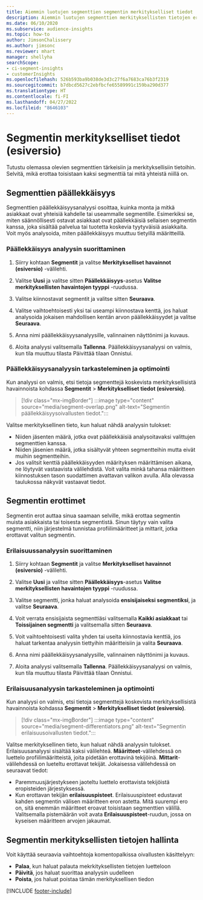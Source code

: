```yaml
---
title: Aiemmin luotujen segmenttien segmentin merkitykselliset tiedot
description: Aiemmin luotujen segmenttien merkityksellisten tietojen erot ja yhteneväisyydet ovat nähtävissä.
ms.date: 06/10/2020
ms.subservice: audience-insights
ms.topic: how-to
author: JimsonChalissery
ms.author: jimsonc
ms.reviewer: mhart
manager: shellyha
searchScope:
- ci-segment-insights
- customerInsights
ms.openlocfilehash: 526b593ba9b038de3d3c27f6a7683ca76b3f2319
ms.sourcegitcommit: b7dbcd5627c2ebfbcfe65589991c159ba290d377
ms.translationtype: HT
ms.contentlocale: fi-FI
ms.lasthandoff: 04/27/2022
ms.locfileid: "8646103"
---
```

# <a name="segment-insights-preview"></a>Segmentin merkitykselliset tiedot (esiversio)

Tutustu olemassa olevien segmenttien tärkeisiin ja merkityksellisiin tietoihin. Selvitä, mikä erottaa toisistaan kaksi segmenttiä tai mitä yhteistä niillä on.

## <a name="segment-overlap"></a>Segmenttien päällekkäisyys

Segmenttien päällekkäisyysanalyysi osoittaa, kuinka monta ja mitkä asiakkaat ovat yhteisiä kahdelle tai useammalle segmentille. Esimerkiksi se, miten säännöllisesti ostavat asiakkaat ovat päällekkäisiä sellaisen segmentin kanssa, joka sisältää palvelua tai tuotetta koskevia tyytyväisiä asiakkaita.
Voit myös analysoida, miten päällekkäisyys muuttuu tietyillä määritteillä.

### <a name="run-an-overlap-analysis"></a>Päällekkäisyys analyysin suorittaminen

1. Siirry kohtaan **Segmentit** ja valitse **Merkitykselliset havainnot (esiversio)** -välilehti.

1. Valitse **Uusi** ja valitse sitten **Päällekkäisyys**-asetus **Valitse merkityksellisten havaintojen tyyppi** -ruudussa.

1. Valitse kiinnostavat segmentit ja valitse sitten **Seuraava**.

1. Valitse vaihtoehtoisesti yksi tai useampi kiinnostava kenttä, jos haluat analysoida jokaisen mahdollisen kentän arvon päällekkäisyydet ja valitse **Seuraava**.

1. Anna nimi päällekkäisyysanalyysille, valinnainen näyttönimi ja kuvaus.

1. Aloita analyysi valitsemalla **Tallenna**. Päällekkäisyysanalyysi on valmis, kun tila muuttuu tilasta Päivittää tilaan Onnistui.

### <a name="view-and-optimize-an-overlap-analysis"></a>Päällekkäisyysanalyysin tarkasteleminen ja optimointi

Kun analyysi on valmis, etsi tietoja segmenttejä koskevista merkityksellisistä havainnoista kohdassa **Segmentit** > **Merkitykselliset tiedot (esiversio)**.

> [!div class="mx-imgBorder"]
> :::image type="content" source="media/segment-overlap.png" alt-text="Segmentin päällekkäisyysoivallusten tiedot.":::

Valitse merkityksellinen tieto, kun haluat nähdä analyysin tulokset:

- Niiden jäsenten määrä, jotka ovat päällekkäisiä analysoitavaksi valittujen segmenttien kanssa.
- Niiden jäsenien määrä, jotka sisältyvät yhteen segmentteihin mutta eivät muihin segmentteihin.
- Jos valitsit kenttiä päällekkäisyyden määrityksen määrittämisen aikana, ne löytyvät vastaavista välilehdistä. Voit valita minkä tahansa määritteen kiinnostuksen tason suodattimen avattavan valikon avulla. Alla olevassa taulukossa näkyvät vastaavat tiedot.

## <a name="segment-differentiators"></a>Segmentin erottimet

Segmentin erot auttaa sinua saamaan selville, mikä erottaa segmentin muista asiakkaista tai toisesta segmentistä. Sinun täytyy vain valita segmentti, niin järjestelmä tunnistaa profiilimääritteet ja mittarit, jotka erottavat valitun segmentin.

### <a name="run-a-differentiator-analysis"></a>Erilaisuussanalyysin suorittaminen

1. Siirry kohtaan **Segmentit** ja valitse **Merkitykselliset havainnot (esiversio)** -välilehti.

1. Valitse **Uusi** ja valitse sitten **Päällekkäisyys**-asetus **Valitse merkityksellisten havaintojen tyyppi** -ruudussa.

1. Valitse segmentti, jonka haluat analysoida **ensisijaiseksi segmentiksi**, ja valitse **Seuraava**.

1. Voit verrata ensisijaista segmenttiäsi valitsemalla **Kaikki asiakkaat** tai **Toissijainen segmentti** ja valitsemalla sitten **Seuraava**.

1. Voit vaihtoehtoisesti valita yhden tai useita kiinnostavia kenttiä, jos haluat tarkentaa analyysin tiettyihin määritteisiin ja valita **Seuraava**.

1. Anna nimi päällekkäisyysanalyysille, valinnainen näyttönimi ja kuvaus.

1. Aloita analyysi valitsemalla **Tallenna**. Päällekkäisyysanalyysi on valmis, kun tila muuttuu tilasta Päivittää tilaan Onnistui.

### <a name="view-and-optimize-a-differentiators-analysis"></a>Erilaisuusanalyysin tarkasteleminen ja optimointi

Kun analyysi on valmis, etsi tietoja segmenttejä koskevista merkityksellisistä havainnoista kohdassa **Segmentit** > **Merkitykselliset tiedot (esiversio)**.

> [!div class="mx-imgBorder"]
> :::image type="content" source="media/segment-differentiators.png" alt-text="Segmentin erilaisuusoivallusten tiedot.":::

Valitse merkityksellinen tieto, kun haluat nähdä analyysin tulokset. Erilaisuusanalyysi sisältää kaksi välilehteä. **Määritteet**-välilehdessä on luettelo profiilimääritteistä, joita pidetään erottavinä tekijöinä. **Mittarit**-välilehdessä on lueteltu erottavat tekijät. Jokaisessa välilehdessä on seuraavat tiedot:

- Paremmuusjärjestykseen jaoteltu luettelo erottavista tekijöistä eropisteiden järjestyksessä.
- Kun erottavan tekijän **erilaisuuspisteet**. Erilaisuuspisteet edustavat kahden segmentin välisen määritteen eron astetta. Mitä suurempi ero on, sitä enemmän määritteet eroavat toisistaan segmenttien välillä. Valitsemalla pistemäärän voit avata **Erilaisuuspisteet**-ruudun, jossa on kyseisen määritteen arvojen jakaumat.

## <a name="manage-segment-insights"></a>Segmentin merkityksellisten tietojen hallinta

Voit käyttää seuraavia vaihtoehtoja komentopalkissa oivallusten käsittelyyn:

- **Palaa**, kun haluat palauta mekrkityksellisten tietojen luetteloon
- **Päivitä**, jos haluat suorittaa analyysin uudelleen
- **Poista**, jos haluat poistaa tämän merkityksellisen tiedon


[!INCLUDE [footer-include](includes/footer-banner.md)]
